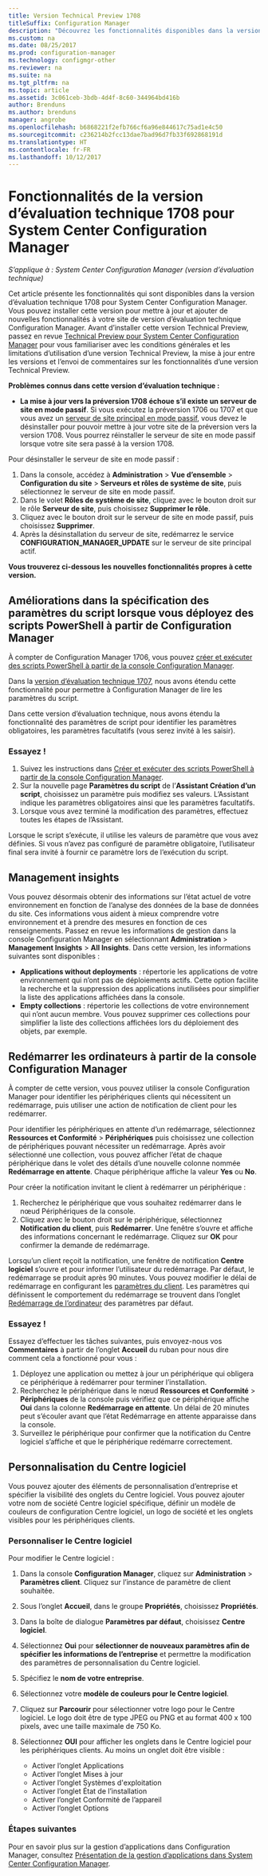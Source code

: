 ```yaml
---
title: Version Technical Preview 1708
titleSuffix: Configuration Manager
description: "Découvrez les fonctionnalités disponibles dans la version Technical Preview 1708 de System Center Configuration Manager."
ms.custom: na
ms.date: 08/25/2017
ms.prod: configuration-manager
ms.technology: configmgr-other
ms.reviewer: na
ms.suite: na
ms.tgt_pltfrm: na
ms.topic: article
ms.assetid: 3c061ceb-3bdb-4d4f-8c60-344964bd416b
author: Brenduns
ms.author: brenduns
manager: angrobe
ms.openlocfilehash: b6868221f2efb766cf6a96e844617c75ad1e4c50
ms.sourcegitcommit: c236214b2fcc13dae7bad96d7fb33f692868191d
ms.translationtype: HT
ms.contentlocale: fr-FR
ms.lasthandoff: 10/12/2017
---
```

# <a name="capabilities-in-technical-preview-1708-for-system-center-configuration-manager"></a>Fonctionnalités de la version d’évaluation technique 1708 pour System Center Configuration Manager

*S’applique à : System Center Configuration Manager (version d’évaluation technique)*

Cet article présente les fonctionnalités qui sont disponibles dans la version d’évaluation technique 1708 pour System Center Configuration Manager. Vous pouvez installer cette version pour mettre à jour et ajouter de nouvelles fonctionnalités à votre site de version d’évaluation technique Configuration Manager. Avant d’installer cette version Technical Preview, passez en revue [Technical Preview pour System Center Configuration Manager](../../core/get-started/technical-preview.md) pour vous familiariser avec les conditions générales et les limitations d’utilisation d’une version Technical Preview, la mise à jour entre les versions et l’envoi de commentaires sur les fonctionnalités d’une version Technical Preview.     


<!--  Known Issues Template   
**Known Issues in this Technical Preview:**
-   **Issue Name**. Details
    Workaround details.
-->
**Problèmes connus dans cette version d’évaluation technique :**
-   **La mise à jour vers la préversion 1708 échoue s’il existe un serveur de site en mode passif**. Si vous exécutez la préversion 1706 ou 1707 et que vous avez un [serveur de site principal en mode passif](/sccm/core/get-started/capabilities-in-technical-preview-1706#site-server-role-high-availability), vous devez le désinstaller pour pouvoir mettre à jour votre site de la préversion vers la version 1708. Vous pourrez réinstaller le serveur de site en mode passif lorsque votre site sera passé à la version 1708.

  Pour désinstaller le serveur de site en mode passif :
  1. Dans la console, accédez à **Administration** > **Vue d’ensemble** > **Configuration du site** > **Serveurs et rôles de système de site**, puis sélectionnez le serveur de site en mode passif.
  2. Dans le volet **Rôles de système de site**, cliquez avec le bouton droit sur le rôle **Serveur de site**, puis choisissez **Supprimer le rôle**.
  3. Cliquez avec le bouton droit sur le serveur de site en mode passif, puis choisissez **Supprimer**.
  4. Après la désinstallation du serveur de site, redémarrez le service **CONFIGURATION_MANAGER_UPDATE** sur le serveur de site principal actif.




**Vous trouverez ci-dessous les nouvelles fonctionnalités propres à cette version.**  

<!--  Rough Section Template
##  FEATURE

### Procedure 1
### Try it out!  
 Try to complete the following tasks and then send us **Feedback** from the **Home** tab of the Ribbon to let us know how it worked:
 -  Task 1
 -  Task 2              
-->

## <a name="improvements-for-specifying-script-parameters-when-you-deploy-powershell-scripts-from-configuration-manager"></a>Améliorations dans la spécification des paramètres du script lorsque vous déployez des scripts PowerShell à partir de Configuration Manager
<!-- 1236459 -->

À compter de Configuration Manager 1706, vous pouvez [créer et exécuter des scripts PowerShell à partir de la console Configuration Manager](/sccm/apps/deploy-use/create-deploy-scripts).

Dans la [version d’évaluation technique 1707](/sccm/core/get-started/capabilities-in-technical-preview-1707#add-parameters-when-you-deploy-powershell-scripts-from-configuration-manager), nous avons étendu cette fonctionnalité pour permettre à Configuration Manager de lire les paramètres du script.

Dans cette version d’évaluation technique, nous avons étendu la fonctionnalité des paramètres de script pour identifier les paramètres obligatoires, les paramètres facultatifs (vous serez invité à les saisir).

### <a name="try-it-out"></a>Essayez !

1. Suivez les instructions dans [Créer et exécuter des scripts PowerShell à partir de la console Configuration Manager](/sccm/apps/deploy-use/create-deploy-scripts).
2. Sur la nouvelle page **Paramètres du script** de l’**Assistant Création d’un script**, choisissez un paramètre puis modifiez ses valeurs.
L’Assistant indique les paramètres obligatoires ainsi que les paramètres facultatifs.
4. Lorsque vous avez terminé la modification des paramètres, effectuez toutes les étapes de l’Assistant.

Lorsque le script s’exécute, il utilise les valeurs de paramètre que vous avez définies. Si vous n’avez pas configuré de paramètre obligatoire, l’utilisateur final sera invité à fournir ce paramètre lors de l’exécution du script.

## <a name="management-insights"></a>Management insights
<!-- 1353967 -->
Vous pouvez désormais obtenir des informations sur l’état actuel de votre environnement en fonction de l’analyse des données de la base de données du site. Ces informations vous aident à mieux comprendre votre environnement et à prendre des mesures en fonction de ces renseignements. Passez en revue les informations de gestion dans la console Configuration Manager en sélectionnant **Administration** > **Management Insights** > **All Insights**. Dans cette version, les informations suivantes sont disponibles :

- **Applications without deployments** : répertorie les applications de votre environnement qui n’ont pas de déploiements actifs. Cette option facilite la recherche et la suppression des applications inutilisées pour simplifier la liste des applications affichées dans la console.
- **Empty collections** : répertorie les collections de votre environnement qui n’ont aucun membre. Vous pouvez supprimer ces collections pour simplifier la liste des collections affichées lors du déploiement des objets, par exemple.


## <a name="restart-computers-from-the-configuration-manager-console"></a>Redémarrer les ordinateurs à partir de la console Configuration Manager   
<!-- 1356283 -->
À compter de cette version, vous pouvez utiliser la console Configuration Manager pour identifier les périphériques clients qui nécessitent un redémarrage, puis utiliser une action de notification de client pour les redémarrer.

Pour identifier les périphériques en attente d’un redémarrage, sélectionnez **Ressources et Conformité** > **Périphériques** puis choisissez une collection de périphériques pouvant nécessiter un redémarrage. Après avoir sélectionné une collection, vous pouvez afficher l’état de chaque périphérique dans le volet des détails d’une nouvelle colonne nommée **Redémarrage en attente**. Chaque périphérique affiche la valeur **Yes** ou **No**.

Pour créer la notification invitant le client à redémarrer un périphérique :
1.  Recherchez le périphérique que vous souhaitez redémarrer dans le nœud Périphériques de la console.
2.  Cliquez avec le bouton droit sur le périphérique, sélectionnez **Notification du client**, puis **Redémarrer**. Une fenêtre s’ouvre et affiche des informations concernant le redémarrage. Cliquez sur **OK** pour confirmer la demande de redémarrage.

Lorsqu’un client reçoit la notification, une fenêtre de notification **Centre logiciel** s’ouvre et pour informer l’utilisateur du redémarrage. Par défaut, le redémarrage se produit après 90 minutes. Vous pouvez modifier le délai de redémarrage en configurant les [paramètres du client](/sccm/core/clients/deploy/configure-client-settings). Les paramètres qui définissent le comportement du redémarrage se trouvent dans l’onglet [Redémarrage de l’ordinateur](/sccm/core/clients/deploy/about-client-settings#computer-restart) des paramètres par défaut.


### <a name="try-it-out"></a>Essayez !
Essayez d’effectuer les tâches suivantes, puis envoyez-nous vos **Commentaires** à partir de l’onglet **Accueil** du ruban pour nous dire comment cela a fonctionné pour vous :
1.  Déployez une application ou mettez à jour un périphérique qui obligera ce périphérique à redémarrer pour terminer l’installation.
2.  Recherchez le périphérique dans le nœud **Ressources et Conformité** > **Périphériques** de la console puis vérifiez que ce périphérique affiche **Oui** dans la colonne **Redémarrage en attente**. Un délai de 20 minutes peut s’écouler avant que l’état Redémarrage en attente apparaisse dans la console.
3.  Surveillez le périphérique pour confirmer que la notification du Centre logiciel s’affiche et que le périphérique redémarre correctement.


## <a name="software-center-customization"></a>Personnalisation du Centre logiciel
<!-- 1351224 -->
Vous pouvez ajouter des éléments de personnalisation d’entreprise et spécifier la visibilité des onglets du Centre logiciel. Vous pouvez ajouter votre nom de société Centre logiciel spécifique, définir un modèle de couleurs de configuration Centre logiciel, un logo de société et les onglets visibles pour les périphériques clients.

### <a name="customize-software-center"></a>Personnaliser le Centre logiciel

Pour modifier le Centre logiciel :

1. Dans la console **Configuration Manager**, cliquez sur **Administration** > **Paramètres client**. Cliquez sur l’instance de paramètre de client souhaitée.
2. Sous l’onglet **Accueil**, dans le groupe **Propriétés**, choisissez **Propriétés**.
3. Dans la boîte de dialogue **Paramètres par défaut**, choisissez **Centre logiciel**.
4. Sélectionnez **Oui** pour **sélectionner de nouveaux paramètres afin de spécifier les informations de l’entreprise** et permettre la modification des paramètres de personnalisation du Centre logiciel.
5. Spécifiez le **nom de votre entreprise**.
6. Sélectionnez votre **modèle de couleurs pour le Centre logiciel**.
7. Cliquez sur **Parcourir** pour sélectionner votre logo pour le Centre logiciel. Le logo doit être de type JPEG ou PNG et au format 400 x 100 pixels, avec une taille maximale de 750 Ko.
8. Sélectionnez **OUI** pour afficher les onglets dans le Centre logiciel pour les périphériques clients. Au moins un onglet doit être visible :

    -  Activer l’onglet Applications
    -  Activer l’onglet Mises à jour
    -  Activer l’onglet Systèmes d'exploitation
    -  Activer l’onglet État de l’installation
    -  Activer l’onglet Conformité de l’appareil
    -  Activer l’onglet Options

### <a name="next-steps"></a>Étapes suivantes

Pour en savoir plus sur la gestion d’applications dans Configuration Manager, consultez [Présentation de la gestion d’applications dans System Center Configuration Manager](\sccm\apps\understand\introduction-to-application-management).

